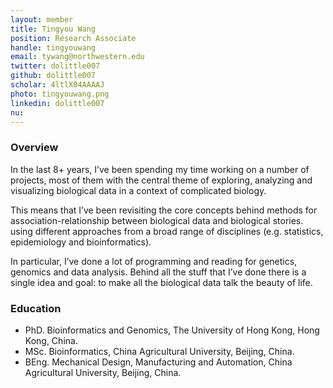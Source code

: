 ```yaml
---
layout: member
title: Tingyou Wang
position: Research Associate
handle: tingyouwang
email: tywang@northwestern.edu
twitter: dolittle007
github: dolittle007
scholar: 4ltlX04AAAAJ
photo: tingyouwang.png
linkedin: dolittle007
nu:
---
```


### Overview
In the last 8+ years, I’ve been spending my time working on a number of projects, most of them with the central theme of exploring, analyzing and visualizing biological data in a context of complicated biology.

This means that I’ve been revisiting the core concepts behind methods for association-relationship between biological data and biological stories. using different approaches from a broad range of disciplines (e.g. statistics, epidemiology and bioinformatics).

In particular, I’ve done a lot of programming and reading for genetics, genomics and data analysis.
Behind all the stuff that I’ve done there is a single idea and goal: to make all the biological data talk the beauty of life.

### Education
- PhD. Bioinformatics and Genomics, The University of Hong Kong, Hong Kong, China.
- MSc. Bioinformatics, China Agricultural University, Beijing, China.
- BEng. Mechanical Design, Manufacturing and Automation, China Agricultural University, Beijing, China.
